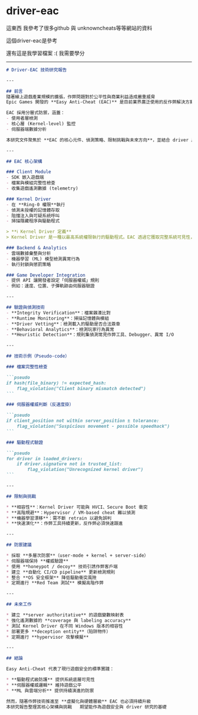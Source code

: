 # driver-eac
這東西 我參考了很多github 與 unknowncheats等等網站的資料 


這個driver-eac是參考

還有這是我學習檔案 :(  我需要學分


---------

````markdown
# Driver-EAC 技術研究報告

---

## 前言
隨著線上遊戲產業規模的擴張，作弊問題對於公平性與商業利益造成嚴重威脅
Epic Games 開發的 **Easy Anti-Cheat (EAC)** 是目前業界廣泛使用的反作弊解決方案之一  

EAC 採用分層式防禦，涵蓋：
- 使用者層檢測
- 核心層 (Kernel-level) 監控
- 伺服器端數據分析  

本研究文件聚焦於 **EAC 的核心元件、偵測策略、限制挑戰與未來方向**，並結合 driver 層級的技術探討

---

## EAC 核心架構

### Client Module
- SDK 嵌入遊戲端  
- 檔案與模組完整性檢查  
- 收集遊戲遙測數據 (telemetry)  

### Kernel Driver
- 在 **Ring-0 權限**執行  
- 偵測未授權的記憶體存取  
- 阻擋注入與可疑系統呼叫  
- 掃描隱藏程序與驅動程式  

> **ℹ Kernel Driver 定義**  
> Kernel Driver 是一種以最高系統權限執行的驅動程式。EAC 透過它獲取完整系統可見性，但也伴隨相容性與安全性風險

### Backend & Analytics
- 雲端數據彙整與分析  
- 機器學習 (ML) 模型檢測異常行為  
- 執行封鎖與懲罰策略  

### Game Developer Integration
- 提供 API 讓開發者設定「伺服器權威」規則  
- 例如：速度、位置、子彈軌跡由伺服器驗證  

---

## 驗證與偵測技術
- **Integrity Verification**：檔案雜湊比對  
- **Runtime Monitoring**：掃描記憶體與模組  
- **Driver Vetting**：檢測載入的驅動是否合法簽章  
- **Behavioral Analytics**：檢測玩家行為異常  
- **Heuristic Detection**：規則集偵測常見作弊工具、Debugger、異常 I/O  

---

## 技術示例（Pseudo-code）

### 檔案完整性檢查

```pseudo
if hash(file_binary) != expected_hash:
    flag_violation("Client binary mismatch detected")
```

### 伺服器權威判斷（反速度掛）

```pseudo
if client_position not within server_position ± tolerance:
    flag_violation("Suspicious movement - possible speedhack")
```

### 驅動程式驗證

```pseudo
for driver in loaded_drivers:
    if driver.signature not in trusted_list:
        flag_violation("Unrecognized kernel driver")
```

---

## 限制與挑戰

* **相容性**：Kernel Driver 可能與 HVCI、Secure Boot 衝突
* **高階規避**：Hypervisor / VM-based cheat 難以偵測
* **機器學習漂移**：需不斷 retrain 以避免誤判
* **快速演化**：作弊工具持續更新，反作弊必須快速跟進

---

## 防禦建議

* 採取 **多層次防禦**（user-mode + kernel + server-side）
* 伺服器端保持 **權威驗證**
* 使用 **honeypot / decoy** 技術引誘作弊客戶端
* 建立 **自動化 CI/CD pipeline** 更新檢測規則
* 整合 **OS 安全框架** 降低驅動衝突風險
* 定期進行 **Red Team 測試** 模擬高階作弊

---

## 未來工作

* 建立 **server authoritative** 的遊戲變數映射表
* 強化遙測數據的 **coverage 與 labeling accuracy**
* 測試 Kernel Driver 在不同 Windows 版本的相容性
* 部署更多 **deception entity**（陷阱物件）
* 定期進行 **hypervisor 攻擊模擬**

---

## 結論

Easy Anti-Cheat 代表了現行遊戲安全的標準實踐：

* **驅動程式級防護** 提供系統底層可見性
* **伺服器權威邏輯** 維持遊戲公平
* **ML 與雲端分析** 提供持續演進的防禦

然而，隨著作弊技術推進至 **虛擬化與硬體層級** EAC 也必須持續升級
本研究報告整理其核心架構與挑戰   期望能作為遊戲安全與 driver 研究的基礎
